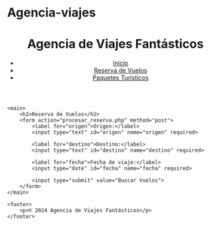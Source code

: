 # Agencia-viajes
<!DOCTYPE html>
<html lang="es">
<head>
    <meta charset="UTF-8">
    <meta name="viewport" content="width=device-width, initial-scale=1.0">
    <title>Agencia de Viajes - Reservas de Vuelos</title>
    <link rel="stylesheet" href="styles.css">
</head>
<body>
    <header>
        <h1>Agencia de Viajes Fantásticos</h1>
        <nav>
            <ul>
                <li><a href="index.html">Inicio</a></li>
                <li><a href="vuelos.html">Reserva de Vuelos</a></li>
                <li><a href="paquetes.html">Paquetes Turísticos</a></li>
            </ul>
        </nav>
    </header>

    <main>
        <h2>Reserva de Vuelos</h2>
        <form action="procesar_reserva.php" method="post">
            <label for="origen">Origen:</label>
            <input type="text" id="origen" name="origen" required>

            <label for="destino">Destino:</label>
            <input type="text" id="destino" name="destino" required>

            <label for="fecha">Fecha de viaje:</label>
            <input type="date" id="fecha" name="fecha" required>

            <input type="submit" value="Buscar Vuelos">
        </form>
    </main>

    <footer>
        <p>© 2024 Agencia de Viajes Fantásticos</p>
    </footer>
</body>
</html>

